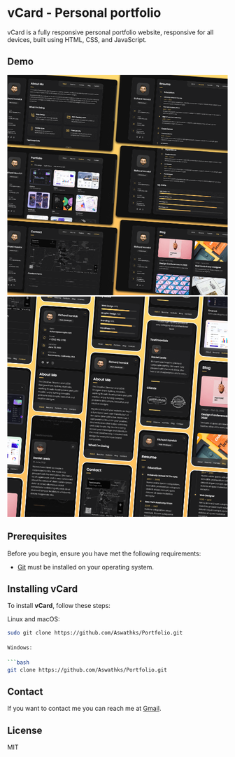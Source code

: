 # vCard - Personal portfolio



vCard is a fully responsive personal portfolio website, responsive for all devices, built using HTML, CSS, and JavaScript.

## Demo

![vCard Desktop Demo](./website-demo-image/desktop.png "Desktop Demo")
![vCard Mobile Demo](./website-demo-image/mobile.png "Mobile Demo")

## Prerequisites

Before you begin, ensure you have met the following requirements:

* [Git](https://git-scm.com/downloads "Download Git") must be installed on your operating system.

## Installing vCard

To install **vCard**, follow these steps:

Linux and macOS:

```bash
sudo git clone https://github.com/Aswathks/Portfolio.git

Windows:

```bash
git clone https://github.com/Aswathks/Portfolio.git
```

## Contact

If you want to contact me you can reach me at [Gmail](shanthiaswath05@gmail.com).

## License

MIT
